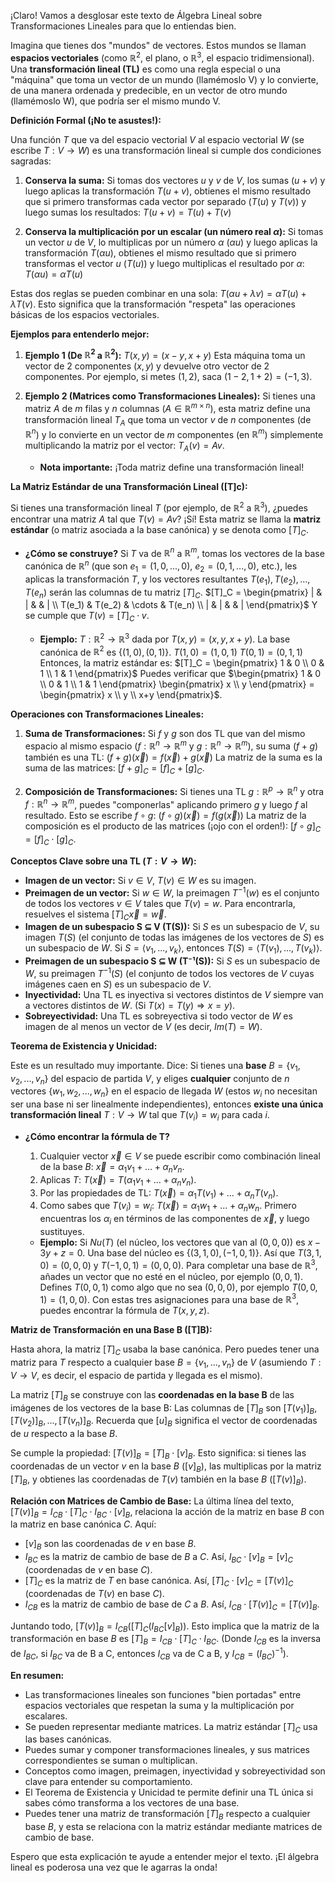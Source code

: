 ¡Claro! Vamos a desglosar este texto de Álgebra Lineal sobre Transformaciones Lineales para que lo entiendas bien.

Imagina que tienes dos "mundos" de vectores. Estos mundos se llaman **espacios vectoriales** (como $\mathbb{R}^2$, el plano, o $\mathbb{R}^3$, el espacio tridimensional). Una **transformación lineal (TL)** es como una regla especial o una "máquina" que toma un vector de un mundo (llamémoslo V) y lo convierte, de una manera ordenada y predecible, en un vector de otro mundo (llamémoslo W), que podría ser el mismo mundo V.

**Definición Formal (¡No te asustes!):**

Una función $T$ que va del espacio vectorial $V$ al espacio vectorial $W$ (se escribe $T: V \rightarrow W$) es una transformación lineal si cumple dos condiciones sagradas:

1.  **Conserva la suma:** Si tomas dos vectores $u$ y $v$ de $V$, los sumas ($u+v$) y luego aplicas la transformación $T(u+v)$, obtienes el mismo resultado que si primero transformas cada vector por separado ($T(u)$ y $T(v)$) y luego sumas los resultados:
    $T(u + v) = T(u) + T(v)$

2.  **Conserva la multiplicación por un escalar (un número real $\alpha$):** Si tomas un vector $u$ de $V$, lo multiplicas por un número $\alpha$ ($\alpha u$) y luego aplicas la transformación $T(\alpha u)$, obtienes el mismo resultado que si primero transformas el vector $u$ ($T(u)$) y luego multiplicas el resultado por $\alpha$:
    $T(\alpha u) = \alpha T(u)$

Estas dos reglas se pueden combinar en una sola: $T(\alpha u + \lambda v) = \alpha T(u) + \lambda T(v)$. Esto significa que la transformación "respeta" las operaciones básicas de los espacios vectoriales.

**Ejemplos para entenderlo mejor:**

1.  **Ejemplo 1 (De $\mathbb{R}^2$ a $\mathbb{R}^2$):**
    $T(x, y) = (x - y, x + y)$
    Esta máquina toma un vector de 2 componentes $(x,y)$ y devuelve otro vector de 2 componentes. Por ejemplo, si metes $(1,2)$, saca $(1-2, 1+2) = (-1,3)$.

2.  **Ejemplo 2 (Matrices como Transformaciones Lineales):**
    Si tienes una matriz $A$ de $m$ filas y $n$ columnas ($A \in \mathbb{R}^{m \times n}$), esta matriz define una transformación lineal $T_A$ que toma un vector $v$ de $n$ componentes (de $\mathbb{R}^n$) y lo convierte en un vector de $m$ componentes (en $\mathbb{R}^m$) simplemente multiplicando la matriz por el vector: $T_A(v) = Av$.
    *   **Nota importante:** ¡Toda matriz define una transformación lineal!

**La Matriz Estándar de una Transformación Lineal ([T]c):**

Si tienes una transformación lineal $T$ (por ejemplo, de $\mathbb{R}^2$ a $\mathbb{R}^3$), ¿puedes encontrar una matriz $A$ tal que $T(v) = Av$? ¡Sí!
Esta matriz se llama la **matriz estándar** (o matriz asociada a la base canónica) y se denota como $[T]_C$.

*   **¿Cómo se construye?**
    Si $T$ va de $\mathbb{R}^n$ a $\mathbb{R}^m$, tomas los vectores de la base canónica de $\mathbb{R}^n$ (que son $e_1 = (1,0,...,0)$, $e_2 = (0,1,...,0)$, etc.), les aplicas la transformación $T$, y los vectores resultantes $T(e_1), T(e_2), ..., T(e_n)$ serán las columnas de tu matriz $[T]_C$.
    $[T]_C = \begin{pmatrix} | & | & & | \\ T(e_1) & T(e_2) & \cdots & T(e_n) \\ | & | & & | \end{pmatrix}$
    Y se cumple que $T(v) = [T]_C \cdot v$.

    *   **Ejemplo:** $T: \mathbb{R}^2 \rightarrow \mathbb{R}^3$ dada por $T(x, y) = (x, y, x + y)$.
        La base canónica de $\mathbb{R}^2$ es $\{(1,0), (0,1)\}$.
        $T(1,0) = (1,0,1)$
        $T(0,1) = (0,1,1)$
        Entonces, la matriz estándar es:
        $[T]_C = \begin{pmatrix} 1 & 0 \\ 0 & 1 \\ 1 & 1 \end{pmatrix}$
        Puedes verificar que $\begin{pmatrix} 1 & 0 \\ 0 & 1 \\ 1 & 1 \end{pmatrix} \begin{pmatrix} x \\ y \end{pmatrix} = \begin{pmatrix} x \\ y \\ x+y \end{pmatrix}$.

**Operaciones con Transformaciones Lineales:**

1.  **Suma de Transformaciones:**
    Si $f$ y $g$ son dos TL que van del mismo espacio al mismo espacio ($f: \mathbb{R}^n \rightarrow \mathbb{R}^m$ y $g: \mathbb{R}^n \rightarrow \mathbb{R}^m$), su suma $(f+g)$ también es una TL:
    $(f+g)(\vec{x}) = f(\vec{x}) + g(\vec{x})$
    La matriz de la suma es la suma de las matrices: $[f+g]_C = [f]_C + [g]_C$.

2.  **Composición de Transformaciones:**
    Si tienes una TL $g: \mathbb{R}^p \rightarrow \mathbb{R}^n$ y otra $f: \mathbb{R}^n \rightarrow \mathbb{R}^m$, puedes "componerlas" aplicando primero $g$ y luego $f$ al resultado. Esto se escribe $f \circ g$:
    $(f \circ g)(\vec{x}) = f(g(\vec{x}))$
    La matriz de la composición es el producto de las matrices (¡ojo con el orden!): $[f \circ g]_C = [f]_C \cdot [g]_C$.

**Conceptos Clave sobre una TL ($T: V \rightarrow W$):**

*   **Imagen de un vector:** Si $v \in V$, $T(v) \in W$ es su imagen.
*   **Preimagen de un vector:** Si $w \in W$, la preimagen $T^{-1}(w)$ es el conjunto de todos los vectores $v \in V$ tales que $T(v) = w$. Para encontrarla, resuelves el sistema $[T]_C \vec{x} = \vec{w}$.
*   **Imagen de un subespacio S ⊆ V (T(S)):** Si $S$ es un subespacio de $V$, su imagen $T(S)$ (el conjunto de todas las imágenes de los vectores de $S$) es un subespacio de $W$. Si $S = \langle v_1, ..., v_k \rangle$, entonces $T(S) = \langle T(v_1), ..., T(v_k) \rangle$.
*   **Preimagen de un subespacio S ⊆ W (T⁻¹(S)):** Si $S$ es un subespacio de $W$, su preimagen $T^{-1}(S)$ (el conjunto de todos los vectores de $V$ cuyas imágenes caen en $S$) es un subespacio de $V$.
*   **Inyectividad:** Una TL es inyectiva si vectores distintos de $V$ siempre van a vectores distintos de $W$. (Si $T(x) = T(y) \Rightarrow x=y$).
*   **Sobreyectividad:** Una TL es sobreyectiva si todo vector de $W$ es imagen de al menos un vector de $V$ (es decir, $Im(T) = W$).

**Teorema de Existencia y Unicidad:**

Este es un resultado muy importante. Dice:
Si tienes una **base** $B = \{v_1, v_2, ..., v_n\}$ del espacio de partida $V$, y eliges **cualquier** conjunto de $n$ vectores $\{w_1, w_2, ..., w_n\}$ en el espacio de llegada $W$ (estos $w_i$ no necesitan ser una base ni ser linealmente independientes), entonces **existe una única transformación lineal** $T: V \rightarrow W$ tal que $T(v_i) = w_i$ para cada $i$.

*   **¿Cómo encontrar la fórmula de T?**
    1.  Cualquier vector $\vec{x} \in V$ se puede escribir como combinación lineal de la base $B$: $\vec{x} = \alpha_1 v_1 + \dots + \alpha_n v_n$.
    2.  Aplicas $T$: $T(\vec{x}) = T(\alpha_1 v_1 + \dots + \alpha_n v_n)$.
    3.  Por las propiedades de TL: $T(\vec{x}) = \alpha_1 T(v_1) + \dots + \alpha_n T(v_n)$.
    4.  Como sabes que $T(v_i) = w_i$: $T(\vec{x}) = \alpha_1 w_1 + \dots + \alpha_n w_n$.
    Primero encuentras los $\alpha_i$ en términos de las componentes de $\vec{x}$, y luego sustituyes.

    *   **Ejemplo:** Si $Nu(T)$ (el núcleo, los vectores que van al $(0,0,0)$) es $x - 3y + z = 0$.
        Una base del núcleo es $\{(3,1,0), (-1,0,1)\}$. Así que $T(3,1,0)=(0,0,0)$ y $T(-1,0,1)=(0,0,0)$.
        Para completar una base de $\mathbb{R}^3$, añades un vector que no esté en el núcleo, por ejemplo $(0,0,1)$.
        Defines $T(0,0,1)$ como algo que no sea $(0,0,0)$, por ejemplo $T(0,0,1)=(1,0,0)$.
        Con estas tres asignaciones para una base de $\mathbb{R}^3$, puedes encontrar la fórmula de $T(x,y,z)$.

**Matriz de Transformación en una Base B ([T]B):**

Hasta ahora, la matriz $[T]_C$ usaba la base canónica. Pero puedes tener una matriz para $T$ respecto a cualquier base $B = \{v_1, ..., v_n\}$ de $V$ (asumiendo $T: V \rightarrow V$, es decir, el espacio de partida y llegada es el mismo).

La matriz $[T]_B$ se construye con las **coordenadas en la base B** de las imágenes de los vectores de la base B:
Las columnas de $[T]_B$ son $[T(v_1)]_B, [T(v_2)]_B, ..., [T(v_n)]_B$.
Recuerda que $[u]_B$ significa el vector de coordenadas de $u$ respecto a la base $B$.

Se cumple la propiedad: $[T(v)]_B = [T]_B \cdot [v]_B$.
Esto significa: si tienes las coordenadas de un vector $v$ en la base $B$ ($[v]_B$), las multiplicas por la matriz $[T]_B$, y obtienes las coordenadas de $T(v)$ también en la base $B$ ($[T(v)]_B$).

**Relación con Matrices de Cambio de Base:**
La última línea del texto, $[T(v)]_B = I_{CB} \cdot [T]_C \cdot I_{BC} \cdot [v]_B$, relaciona la acción de la matriz en base $B$ con la matriz en base canónica $C$.
Aquí:
*   $[v]_B$ son las coordenadas de $v$ en base $B$.
*   $I_{BC}$ es la matriz de cambio de base de $B$ a $C$. Así, $I_{BC} \cdot [v]_B = [v]_C$ (coordenadas de $v$ en base $C$).
*   $[T]_C$ es la matriz de $T$ en base canónica. Así, $[T]_C \cdot [v]_C = [T(v)]_C$ (coordenadas de $T(v)$ en base $C$).
*   $I_{CB}$ es la matriz de cambio de base de $C$ a $B$. Así, $I_{CB} \cdot [T(v)]_C = [T(v)]_B$.

Juntando todo, $[T(v)]_B = I_{CB} ([T]_C (I_{BC} [v]_B))$.
Esto implica que la matriz de la transformación en base $B$ es $[T]_B = I_{CB} \cdot [T]_C \cdot I_{BC}$.
(Donde $I_{CB}$ es la inversa de $I_{BC}$, si $I_{BC}$ va de B a C, entonces $I_{CB}$ va de C a B, y $I_{CB} = (I_{BC})^{-1}$).

**En resumen:**

*   Las transformaciones lineales son funciones "bien portadas" entre espacios vectoriales que respetan la suma y la multiplicación por escalares.
*   Se pueden representar mediante matrices. La matriz estándar $[T]_C$ usa las bases canónicas.
*   Puedes sumar y componer transformaciones lineales, y sus matrices correspondientes se suman o multiplican.
*   Conceptos como imagen, preimagen, inyectividad y sobreyectividad son clave para entender su comportamiento.
*   El Teorema de Existencia y Unicidad te permite definir una TL única si sabes cómo transforma a los vectores de una base.
*   Puedes tener una matriz de transformación $[T]_B$ respecto a cualquier base $B$, y esta se relaciona con la matriz estándar mediante matrices de cambio de base.

Espero que esta explicación te ayude a entender mejor el texto. ¡El álgebra lineal es poderosa una vez que le agarras la onda!